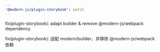 ```yaml
---
'@modern-js/plugin-storybook': patch
---
```


fix(plugin-storybook): adapt builder & remove @modern-js/webpack dependency

fix(plugin-storybook): 适配 modern/builder，并移除 @modern-js/webpack 依赖
